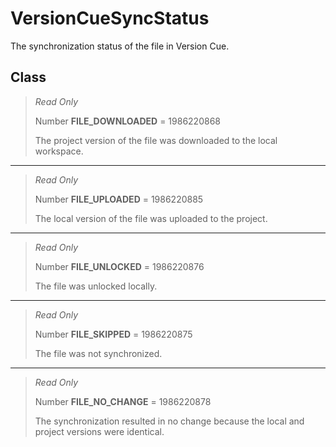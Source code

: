 # VersionCueSyncStatus
The synchronization status of the file in Version Cue.

## Class
> *Read Only* 
> 
> Number **FILE_DOWNLOADED** = 1986220868
> 
> The project version of the file was downloaded to the local workspace.
*** 
> *Read Only* 
> 
> Number **FILE_UPLOADED** = 1986220885
> 
> The local version of the file was uploaded to the project.
*** 
> *Read Only* 
> 
> Number **FILE_UNLOCKED** = 1986220876
> 
> The file was unlocked locally.
*** 
> *Read Only* 
> 
> Number **FILE_SKIPPED** = 1986220875
> 
> The file was not synchronized.
*** 
> *Read Only* 
> 
> Number **FILE_NO_CHANGE** = 1986220878
> 
> The synchronization resulted in no change because the local and project versions were identical.

